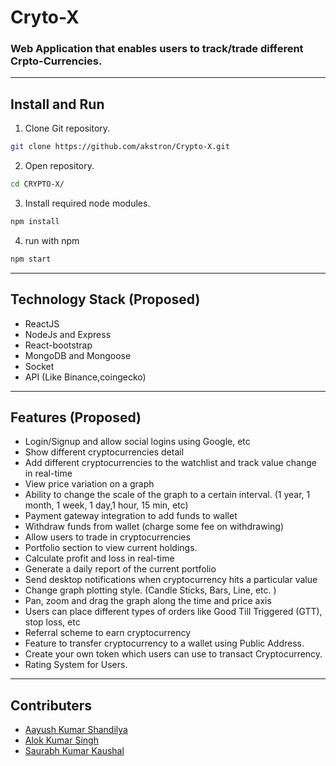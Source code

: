 # Cryto-X

### Web Application that enables users to track/trade different Crpto-Currencies.

---

## Install and Run

1. Clone Git repository.

```bash
git clone https://github.com/akstron/Crypto-X.git
```

2. Open repository.

```bash
cd CRYPTO-X/
```

3. Install required node modules.

```bash
npm install
```

4. run with npm

```bash
npm start
```

---

## Technology Stack (Proposed)

- ReactJS
- NodeJs and Express
- React-bootstrap
- MongoDB and Mongoose
- Socket
- API (Like Binance,coingecko)

---

## Features (Proposed)

- Login/Signup and allow social logins using Google, etc
- Show different cryptocurrencies detail
- Add different cryptocurrencies to the watchlist and track value change in real-time
- View price variation on a graph
- Ability to change the scale of the graph to a certain interval. (1 year, 1 month, 1 week, 1 day,1 hour, 15 min, etc)
- Payment gateway integration to add funds to wallet
- Withdraw funds from wallet (charge some fee on withdrawing)
- Allow users to trade in cryptocurrencies
- Portfolio section to view current holdings.
- Calculate profit and loss in real-time
- Generate a daily report of the current portfolio
- Send desktop notifications when cryptocurrency hits a particular value
- Change graph plotting style. (Candle Sticks, Bars, Line, etc. )
- Pan, zoom and drag the graph along the time and price axis
- Users can place different types of orders like Good Till Triggered (GTT), stop loss, etc
- Referral scheme to earn cryptocurrency
- Feature to transfer cryptocurrency to a wallet using Public Address.
- Create your own token which users can use to transact Cryptocurrency.
- Rating System for Users.

---

## Contributers

- [Aayush Kumar Shandilya](https://github.com/hey-aayush)
- [Alok Kumar Singh](https://github.com/akstron)
- [Saurabh Kumar Kaushal](https://github.com/saurabh-bot)
